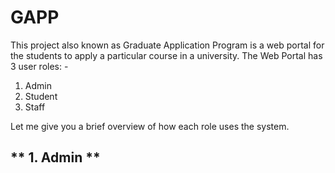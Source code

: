 # GAPP
This project also known as Graduate Application Program is a web portal for the students to apply a particular course in a university.
The Web Portal has 3 user roles: -
1. Admin
2. Student
3. Staff

Let me give you a brief overview of how each role uses the system.
## ** 1. Admin **
